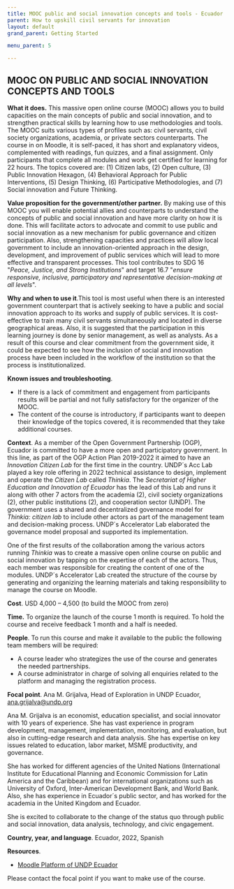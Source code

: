 ```yaml
---
title: MOOC public and social innovation concepts and tools - Ecuador
parent: How to upskill civil servants for innovation
layout: default
grand_parent: Getting Started

menu_parent: 5

---
```


## MOOC ON PUBLIC AND SOCIAL INNOVATION CONCEPTS AND TOOLS

**What it does.** This massive open online course (MOOC) allows you to build capacities on the main concepts of public and social innovation, and to strengthen practical skills by learning how to use methodologies and tools. The MOOC suits various types of profiles such as: civil servants, civil society organizations, academia, or private sectors counterparts. The course in on Moodle, it is self-paced, it has short and explanatory videos, complemented with readings, fun quizzes, and a final assignment. Only participants that complete all modules and work get certified for learning for 22 hours. The topics covered are: (1) Citizen labs, (2) Open culture, (3) Public Innovation Hexagon, (4) Behavioral Approach for Public Interventions, (5) Design Thinking, (6) Participative Methodologies, and (7) Social innovation and Future Thinking.

**Value proposition for the government/other partner.** By making use of this MOOC you will enable potential allies and counterparts to understand the concepts of public and social innovation and have more clarity on how it is done. This will facilitate actors to advocate and commit to use public and social innovation as a new mechanism for public governance and citizen participation. Also, strengthening capacities and practices will allow local government to include an innovation-oriented approach in the design, development, and improvement of public services which will lead to more effective and transparent processes. This tool contributes to SDG 16 "_Peace, Justice, and Strong Institutions_" and target 16.7 "_ensure responsive, inclusive, participatory and representative decision-making at all levels_".

**Why and when to use it**.This tool is most useful when there is an interested government counterpart that is actively seeking to have a public and social innovation approach to its works and supply of public services. It is cost-effective to train many civil servants simultaneously and located in diverse geographical areas. Also, it is suggested that the participation in this learning journey is done by senior management, as well as analysts. As a result of this course and clear commitment from the government side, it could be expected to see how the inclusion of social and innovation process have been included in the workflow of the institution so that the process is institutionalized.

**Known issues and troubleshooting**.

* If there is a lack of commitment and engagement from participants results will be partial and not fully satisfactory for the organizer of the MOOC.
* The content of the course is introductory, if participants want to deepen their knowledge of the topics covered, it is recommended that they take additional courses.

**Context**. As a member of the Open Government Partnership (OGP), Ecuador is committed to have a more open and participatory government. In this line, as part of the OGP Action Plan 2019-2022 it aimed to have an _Innovation Citizen Lab_ for the first time in the country. UNDP´s Acc Lab played a key role offering in 2022 technical assistance to design, implement and operate the _Citizen Lab_ called _Thinkia_. The _Secretariat of Higher Education and Innovation of Ecuador_ has the lead of this Lab and runs it along with other 7 actors from the academia (2), civil society organizations (2), other public institutions (2), and cooperation sector (UNDP). The government uses a shared and decentralized governance model for _Thinkia: citizen lab_ to include other actors as part of the management team and decision-making process. UNDP´s Accelerator Lab elaborated the governance model proposal and supported its implementation.

One of the first results of the collaboration among the various actors running _Thinkia_ was to create a massive open online course on public and social innovation by tapping on the expertise of each of the actors. Thus, each member was responsible for creating the content of one of the modules. UNDP´s Accelerator Lab created the structure of the course by generating and organizing the learning materials and taking responsibility to manage the course on Moodle.

**Cost**. USD 4,000 – 4,500 (to build the MOOC from zero)

**Time.** To organize the launch of the course 1 month is required. To hold the course and receive feedback 1 month and a half is needed.

**People**. To run this course and make it available to the public the following team members will be required:

* A course leader who strategizes the use of the course and generates the needed partnerships.
* A course administrator in charge of solving all enquiries related to the platform and managing the registration process.

**Focal point**. Ana M. Grijalva, Head of Exploration in UNDP Ecuador, [ana.grijalva@undp.org](mailto:ana.grijalva@undp.org)

Ana M. Grijalva is an economist, education specialist, and social innovator with 10 years of experience. She has vast experience in program development, management, implementation, monitoring, and evaluation, but also in cutting-edge research and data analysis. She has expertise on key issues related to education, labor market, MSME productivity, and governance.

She has worked for different agencies of the United Nations (International Institute for Educational Planning and Economic Commission for Latin America and the Caribbean) and for international organizations such as University of Oxford, Inter-American Development Bank, and World Bank. Also, she has experience in Ecuador´s public sector, and has worked for the academia in the United Kingdom and Ecuador.

She is excited to collaborate to the change of the status quo through public and social innovation, data analysis, technology, and civic engagement.

**Country, year, and language**. Ecuador, 2022, Spanish

**Resources**.

* [Moodle Platform of UNDP Ecuador](https://odscadenasvalor.org/certificate/)

Please contact the focal point if you want to make use of the course.
